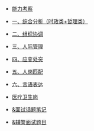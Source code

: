 <!-- _sidebar.md -->

* [能力考察](/docs/README.md)
  
* [一、综合分析（时政类+哲理类）](/docs/一、综合分析（时政类+哲理类）.md) <!--注意这里是相对路径-->
* [二、组织协调](/docs/二、组织协调.md)
* [三、人际管理](/docs/三、人际管理.md)
* [四、应变处突](/docs/四、应变处突.md)
* [五、人岗匹配](/docs/五、人岗匹配.md)
* [六、言语表达](/docs/六、言语表达.md)
* [医疗卫生岗](/docs/医疗卫生岗.md)
* [&面试话题笔记](/docs/面试话题笔记.md)
* [&辅警面试题目](/docs/辅警面试题目.md)
  
  
